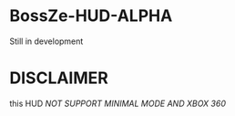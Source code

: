 # BossZe-HUD-ALPHA

Still in development

# DISCLAIMER

this HUD *NOT SUPPORT MINIMAL MODE AND XBOX 360*
